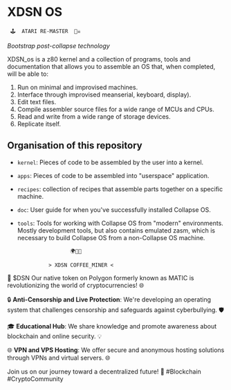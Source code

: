# XDSN OS
     🕹️  ATARI RE-MASTER  🏴‍☠️
*Bootstrap post-collapse technology*

XDSN_os is a z80 kernel and a collection of programs, tools and
documentation that allows you to assemble an OS that, when completed, will be
able to:

1. Run on minimal and improvised machines.
2. Interface through improvised meanserial, keyboard, display).
3. Edit text files.
4. Compile assembler source files for a wide range of MCUs and CPUs.
5. Read and write from a wide range of storage devices.
6. Replicate itself.

## Organisation of this repository

* `kernel`: Pieces of code to be assembled by the user into a kernel.
* `apps`: Pieces of code to be assembled into "userspace" application.
* `recipes`: collection of recipes that assemble parts together on a specific
             machine.
* `doc`: User guide for when you've successfully installed Collapse OS.
* `tools`: Tools for working with Collapse OS from "modern" environments. Mostly
           development tools, but also contains emulated zasm, which is
           necessary to build Collapse OS from a non-Collapse OS machine.


                       🌍🔗📡
                         
                > XDSN COFFEE_MINER <
                
🚀 $DSN Our native token on Polygon  formerly known as MATIC is revolutionizing the world of cryptocurrencies! 🌐

🔒 **Anti-Censorship and Live Protection**: We're developing an operating system that challenges censorship and safeguards against cyberbullying. 🛡️

🎓 **Educational Hub**: We share knowledge and promote awareness about blockchain and online security. 💡

🌐 **VPN and VPS Hosting**: We offer secure and anonymous hosting solutions through VPNs and virtual servers. 🌐

Join us on our journey toward a decentralized future! 🌟 #Blockchain #CryptoCommunity

[web]: https://dsn.kalinet.team/wordpress/
[X]: https://x.com/RobertoGia22281
[discord]: https://discord.com/invite/hbw2WYk7HQ


